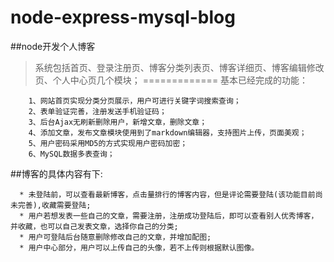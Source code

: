 # node-express-mysql-blog
##node开发个人博客
>系统包括首页、登录注册页、博客分类列表页、博客详细页、博客编辑修改页、个人中心页几个模块；
=============
>基本已经完成的功能： 
```
    1、网站首页实现分类分页展示，用户可进行关键字词搜索查询；
    2、表单验证完善，注册发送手机验证码；
    3、后台Ajax无刷新删除用户，新增文章，删除文章；
    4、添加文章，发布文章模块使用到了markdown编辑器，支持图片上传，页面美观；
    5、用户密码采用MD5的方式实现用户密码加密；
    6、MySQL数据多表查询；
```
##博客的具体内容有下:
 ```
   * 未登陆前，可以查看最新博客，点击量排行的博客内容，但是评论需要登陆(该功能目前尚未完善),收藏需要登陆; 
   * 用户若想发表一些自己的文章，需要注册，注册成功登陆后，即可以查看别人优秀博客，并收藏，也可以自己发表文章，选择你自己的分类; 
   * 用户可登陆后台随意删除修改自己的文章，并增加配图;
   * 用户中心部分，用户可以上传自己的头像，若不上传则根据默认图像。
 ```
